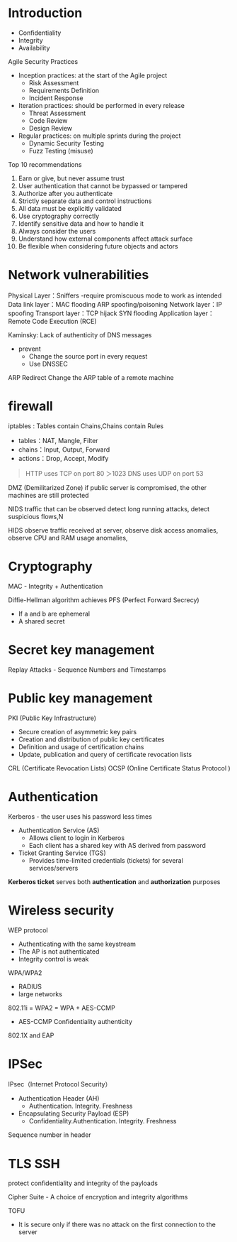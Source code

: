 

# Introduction

* Confidentiality 
* Integrity 
* Availability


Agile Security Practices
* Inception practices: at the start of the Agile project
	* Risk Assessment
	* Requirements Definition
	* Incident Response 
* Iteration practices: should be performed in every release
	* Threat Assessment
	* Code Review
	* Design Review
* Regular practices: on multiple sprints during the project
	* Dynamic Security Testing
	* Fuzz Testing (misuse)


Top 10 recommendations 
1. Earn or give, but never assume trust 
2. User authentication that cannot be bypassed or tampered 
3. Authorize after you authenticate 
4. Strictly separate data and control instructions 
5. All data must be explicitly validated 
6. Use cryptography correctly 
7. Identify sensitive data and how to handle it 
8. Always consider the users 
9. Understand how external components affect attack surface 
10. Be flexible when considering future objects and actors






# Network vulnerabilities

Physical Layer：Sniffers -require promiscuous mode to work as intended
Data link layer：MAC flooding  ARP spoofing/poisoning
Network layer：IP spoofing
Transport layer：TCP hijack  SYN flooding
Application layer： Remote Code Execution (RCE)


Kaminsky: Lack of authenticity of DNS messages
* prevent
	* Change the source port in every request
	* Use DNSSEC

ARP Redirect Change the ARP table of a remote machine

# firewall

iptables : Tables contain Chains,Chains contain Rules
* tables：NAT, Mangle, Filter
* chains：Input, Output, Forward
* actions：Drop, Accept, Modify



> HTTP uses TCP on port 80
> ＞1023
> DNS uses UDP on port 53






DMZ (Demilitarized Zone) 
if public server is compromised, the other machines are still protected

NIDS
traffic that can be observed
detect long running attacks, detect suspicious flows,N

HIDS
observe traffic received at server, observe disk access anomalies, observe CPU and RAM usage anomalies,







# Cryptography


MAC - Integrity + Authentication



Diffie-Hellman algorithm achieves PFS (Perfect Forward Secrecy)
* If a and b are ephemeral
* A shared secret







# Secret key management

Replay Attacks - Sequence Numbers and Timestamps




# Public key management

PKI (Public Key Infrastructure)
* Secure creation of asymmetric key pairs
* Creation and distribution of public key certificates
* Definition and usage of certification chains
* Update, publication and query of certificate revocation lists


CRL (Certificate Revocation Lists)
OCSP (Online Certificate Status Protocol )






# Authentication
Kerberos - the user uses his password less times
* Authentication Service (AS) 
	* Allows client to login in Kerberos
	* Each client has a shared key with AS derived from password
* Ticket Granting Service (TGS)
	* Provides time-limited credentials (tickets) for several services/servers

**Kerberos ticket** serves both **authentication** and **authorization** purposes


# Wireless security
WEP protocol
* Authenticating with the same keystream
* The AP is not authenticated
* Integrity control is weak


WPA/WPA2
* RADIUS
* large networks


802.11i = WPA2 = WPA + AES-CCMP
* AES-CCMP Confidentiality authenticity


802.1X and EAP



# IPSec


IPsec（Internet Protocol Security）
* Authentication Header (AH)
	* Authentication. Integrity. Freshness
* Encapsulating Security Payload (ESP)
	* Confidentiality.Authentication. Integrity. Freshness

Sequence number in header

# TLS SSH

protect confidentiality and integrity of the payloads




Cipher Suite - A choice of encryption and integrity algorithms



TOFU
* It is secure only if there was no attack on the first connection to the server


